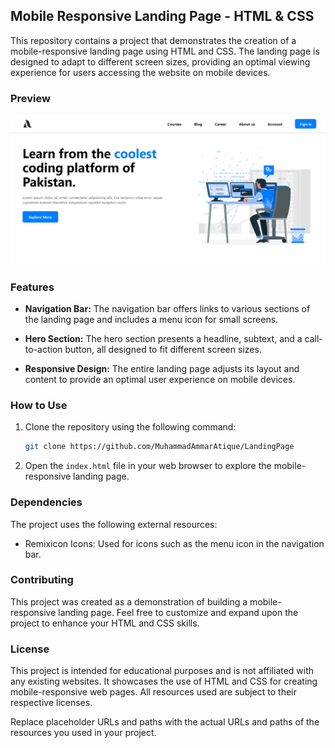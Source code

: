 ## Mobile Responsive Landing Page - HTML & CSS

This repository contains a project that demonstrates the creation of a mobile-responsive landing page using HTML and CSS. The landing page is designed to adapt to different screen sizes, providing an optimal viewing experience for users accessing the website on mobile devices.

### Preview

![Mobile Responsive Landing Page Preview](Images/screenshot.png)

### Features

- **Navigation Bar:** The navigation bar offers links to various sections of the landing page and includes a menu icon for small screens.

- **Hero Section:** The hero section presents a headline, subtext, and a call-to-action button, all designed to fit different screen sizes.

- **Responsive Design:** The entire landing page adjusts its layout and content to provide an optimal user experience on mobile devices.

### How to Use

1. Clone the repository using the following command:
   ```sh
   git clone https://github.com/MuhammadAmmarAtique/LandingPage
   ```

2. Open the `index.html` file in your web browser to explore the mobile-responsive landing page.

### Dependencies

The project uses the following external resources:

- Remixicon Icons: Used for icons such as the menu icon in the navigation bar.

### Contributing

This project was created as a demonstration of building a mobile-responsive landing page. Feel free to customize and expand upon the project to enhance your HTML and CSS skills.

### License

This project is intended for educational purposes and is not affiliated with any existing websites. It showcases the use of HTML and CSS for creating mobile-responsive web pages. All resources used are subject to their respective licenses.

Replace placeholder URLs and paths with the actual URLs and paths of the resources you used in your project.
